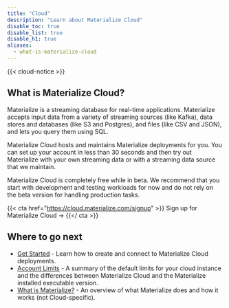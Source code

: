 ```yaml
---
title: "Cloud"
description: "Learn about Materialize Cloud"
disable_toc: true
disable_list: true
disable_h1: true
aliases:
  - what-is-materialize-cloud
---
```


{{< cloud-notice >}}

## What is Materialize Cloud?

Materialize is a streaming database for real-time applications. Materialize
accepts input data from a variety of streaming sources (like Kafka), data stores and databases (like S3 and Postgres), and files
(like CSV and JSON), and lets you query them using SQL.

Materialize Cloud hosts and maintains Materialize deployments for you. You can set up your account in less than 30 seconds and then try out Materialize with your own streaming data or with a streaming data source that we maintain.

Materialize Cloud is completely free while in beta. We recommend that you start with development and testing workloads for now and do not rely on the beta version for handling production tasks.

{{< cta href="https://cloud.materialize.com/signup" >}}
Sign up for Materialize Cloud →
{{</ cta >}}

## Where to go next

* [Get Started](./get-started-with-cloud) - Learn how to create and connect to Materialize Cloud deployments.
* [Account Limits](./account-limits) - A summary of the default limits for your cloud instance and the differences between Materialize Cloud and the Materialize installed executable version.
* [What is Materialize?](/overview/what-is-materialize) - An overview of what Materialize does and how it works (not Cloud-specific).

